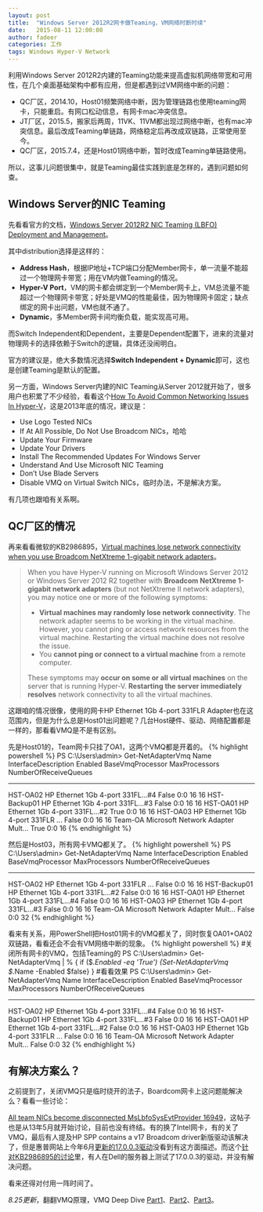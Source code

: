 ```yaml
---
layout: post
title:  "Windows Server 2012R2网卡做Teaming，VM网络时断时续"
date:   2015-08-11 12:00:00
author: fadeer
categories: 工作
tags: Windows Hyper-V Network
---
```


利用Windows Server 2012R2内建的Teaming功能来提高虚拟机网络带宽和可用性，在几个桌面基础架构中都有应用，但是都遇到过VM网络中断的问题：

* QC厂区，2014.10，Host01频繁网络中断，因为管理链路也使用teaming网卡，只能重启。有网口松动信息，有网卡mac冲突信息。
* JT厂区，2015.5，搬家后两周，11VK、11VM都出现过网络中断，也有mac冲突信息。最后改成Teaming单链路，网络稳定后再改成双链路，正常使用至今。
* QC厂区，2015.7.4，还是Host01网络中断，暂时改成Teaming单链路使用。

所以，这事儿问题很集中，就是Teaming最佳实践到底是怎样的，遇到问题如何查。

Windows Server的NIC Teaming
----
先看看官方的文档，[Windows Server 2012R2 NIC Teaming (LBFO) Deployment and Management][teamingguide]。

其中distribution选择是这样的：

* **Address Hash**，根据IP地址+TCP端口分配Member网卡，单一流量不能超过一个物理网卡带宽；用在VM内做Teaming的情况。
* **Hyper-V Port**，VM的网卡都会绑定到一个Member网卡上，VM总流量不能超过一个物理网卡带宽；好处是VMQ的性能最佳，因为物理网卡固定；缺点绑定的网卡出问题，VM也就不通了。
* **Dynamic**，多Member网卡间均衡负载，能实现高可用。

而Switch Independent和Dependent，主要是Dependent配置下，进来的流量对物理网卡的选择依赖于Switch的逻辑，具体还没闹明白。

官方的建议是，绝大多数情况选择**Switch Independent + Dynamic**即可，这也是创建Teaming是默认的配置。

另一方面，Windows Server内建的NIC Teaming从Server 2012就开始了，很多用户也积累了不少经验，看看这个[How To Avoid Common Networking Issues In Hyper-V][commonissue]，这是2013年底的情况，建议是：

* Use Logo Tested NICs
* If At All Possible, Do Not Use Broadcom NICs，哈哈
* Update Your Firmware
* Update Your Drivers
* Install The Recommended Updates For Windows Server
* Understand And Use Microsoft NIC Teaming
* Don’t Use Blade Servers
* Disable VMQ on Virtual Switch NICs，临时办法，不是解决方案。

有几项也跟咱有关系啊。

QC厂区的情况
----
再来看看微软的KB2986895，[Virtual machines lose network connectivity when you use Broadcom NetXtreme 1-gigabit network adapters][KB2986895]。

> When you have Hyper-V running on Microsoft Windows Server 2012 or Windows Server 2012 R2 together with **Broadcom NetXtreme 1-gigabit network adapters** (but not NetXtreme II network adapters), you may notice one or more of the following symptoms:
>
> * **Virtual machines may randomly lose network connectivity**. The network adapter seems to be working in the virtual machine. However, you cannot ping or access network resources from the virtual machine. Restarting the virtual machine does not resolve the issue.
> * You **cannot ping or connect to a virtual machine** from a remote computer.
>
> These symptoms may **occur on some or all virtual machines** on the server that is running Hyper-V. **Restarting the server immediately resolves** network connectivity to all the virtual machines.

这跟咱的情况很像，使用的网卡HP Ethernet 1Gb 4-port 331FLR Adapter也在这范围内，但是为什么总是Host01出问题呢？几台Host硬件、驱动、网络配置都是一样的，那看看VMQ是不是有区别。

先是Host01的，Team网卡只挂了OA1，这两个VMQ都是开着的。
{% highlight powershell %}
PS C:\Users\admin> Get-NetAdapterVmq
Name                           InterfaceDescription              Enabled BaseVmqProcessor MaxProcessors NumberOfReceiveQueues
----                           --------------------              ------- ---------------- ------------- ---------------------
HST-OA02                       HP Ethernet 1Gb 4-port 331FL...#4 False   0:0              16            16
HST-Backup01                   HP Ethernet 1Gb 4-port 331FL...#3 False   0:0              16            16
HST-OA01                       HP Ethernet 1Gb 4-port 331FL...#2 True    0:0              16            16
HST-OA03                       HP Ethernet 1Gb 4-port 331FLR ... False   0:0              16            16
Team-OA                        Microsoft Network Adapter Mult... True    0:0                            16
{% endhighlight %}

然后是Host03，所有网卡VMQ都关了。
{% highlight powershell %}
PS C:\Users\admin> Get-NetAdapterVmq
Name                           InterfaceDescription              Enabled BaseVmqProcessor MaxProcessors NumberOfReceiveQueues
----                           --------------------              ------- ---------------- ------------- ---------------------
HST-OA02                       HP Ethernet 1Gb 4-port 331FLR ... False   0:0              16            16
HST-Backup01                   HP Ethernet 1Gb 4-port 331FL...#2 False   0:0              16            16
HST-OA01                       HP Ethernet 1Gb 4-port 331FL...#4 False   0:0              16            16
HST-OA03                       HP Ethernet 1Gb 4-port 331FL...#3 False   0:0              16            16
Team-OA                        Microsoft Network Adapter Mult... False   0:0                            32
{% endhighlight %}

看来有关系，用PowerShell把Host01网卡的VMQ都关了，同时恢复OA01+OA02双链路，看看还会不会有VM网络中断的现象。
{% highlight powershell %}
#关闭所有网卡的VMQ，包括Teaming的
PS C:\Users\admin> Get-NetAdapterVmq | % { if ($_.Enabled -eq 'True') {Set-NetAdapterVmq $_.Name -Enabled $false} }
#看看效果
PS C:\Users\admin> Get-NetAdapterVmq
Name                           InterfaceDescription              Enabled BaseVmqProcessor MaxProcessors NumberOfReceiveQueues
----                           --------------------              ------- ---------------- ------------- ---------------------
HST-OA02                       HP Ethernet 1Gb 4-port 331FL...#4 False   0:0              16            16
HST-Backup01                   HP Ethernet 1Gb 4-port 331FL...#3 False   0:0              16            16
HST-OA01                       HP Ethernet 1Gb 4-port 331FL...#2 False   0:0              16            16
HST-OA03                       HP Ethernet 1Gb 4-port 331FLR ... False   0:0              16            16
Team-OA                        Microsoft Network Adapter Mult... False   0:0                            32
{% endhighlight %}

有解决方案么？
----
<!--preview-end-->
之前提到了，关闭VMQ只是临时绕开的法子，Boardcom网卡上这问题能解决么？看看一些讨论：

[All team NICs become disconnected MsLbfoSysEvtProvider 16949][disconnected]，这帖子也是从13年5月就开始讨论，目前也没有终结。有的换了Intel网卡，有的关了VMQ，最后有人提及HP SPP contains a v17 Broadcom driver新版驱动该解决了，但是惠普网站上今年6月[更新的17.0.0.3驱动][hpdriver]没看到有这方面描述。而这个[针对KB2986895的讨论][aidanfinn]里，有人在Dell的服务器上测试了17.0.0.3的驱动，并没有解决问题。

看来还得对付用一阵时间了。

*8.25更新*，翻翻VMQ原理，VMQ Deep Dive [Part1](http://blogs.technet.com/b/networking/archive/2013/09/10/vmq-deep-dive-1-of-3.aspx)、[Part2](http://blogs.technet.com/b/networking/archive/2013/09/10/vmq-deep-dive-2-of-3.aspx)、[Part3](http://blogs.technet.com/b/networking/archive/2013/10/22/vmq-deep-dive-3-of-3.aspx)。

[KB2986895]: https://support.microsoft.com/en-us/kb/2986895
[aidanfinn]: http://www.aidanfinn.com/2014/07/kb2986895-vms-lose-network-connection-on-ws2012-or-ws2012-r2-hyper-v-when-using-broadcom-1gbe-nics/
[commonissue]: http://www.aidanfinn.com/2013/10/how-to-avoid-networking-issues-in-hyper-v/ 
[teamingguide]: http://www.microsoft.com/en-us/download/details.aspx?id=40319
[disconnected]: https://social.technet.microsoft.com/Forums/office/en-US/e2747e2f-2bff-4c69-91d3-d33d60bad225/all-team-nics-become-disconnected-mslbfosysevtprovider-16949?forum=winserver8gen
[hpdriver]: https://h20565.www2.hpe.com/hpsc/swd/public/detail?swItemId=MTX_de344f22b2c245ec859d7821e3#tab3


